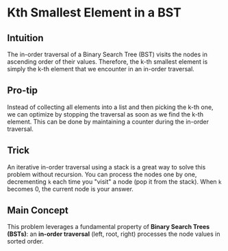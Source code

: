 # Kth Smallest Element in a BST

## Intuition

The in-order traversal of a Binary Search Tree (BST) visits the nodes in ascending order of their values. Therefore, the k-th smallest element is simply the k-th element that we encounter in an in-order traversal.

## Pro-tip

Instead of collecting all elements into a list and then picking the k-th one, we can optimize by stopping the traversal as soon as we find the k-th element. This can be done by maintaining a counter during the in-order traversal.

## Trick

An iterative in-order traversal using a stack is a great way to solve this problem without recursion. You can process the nodes one by one, decrementing `k` each time you "visit" a node (pop it from the stack). When `k` becomes 0, the current node is your answer.

## Main Concept

This problem leverages a fundamental property of **Binary Search Trees (BSTs)**: an **in-order traversal** (left, root, right) processes the node values in sorted order.
